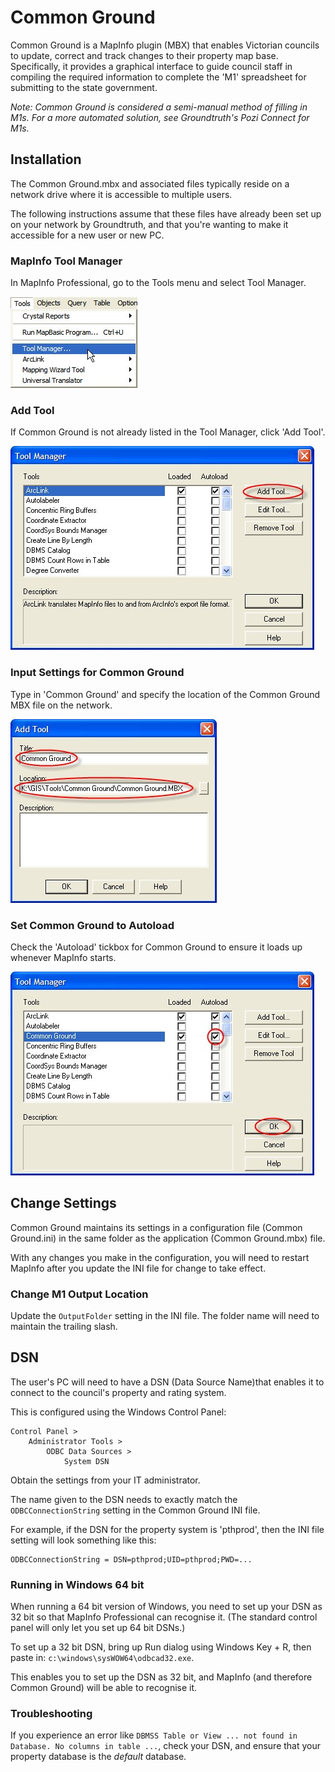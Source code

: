 # Common Ground

Common Ground is a MapInfo plugin (MBX) that enables Victorian councils to update, correct and track changes to their property map base. Specifically, it provides a graphical interface to guide council staff in compiling the required information to complete the 'M1' spreadsheet for submitting to the state government.

*Note: Common Ground is considered a semi-manual method of filling in M1s. For a more automated solution, see Groundtruth's Pozi Connect for M1s.*

## Installation

The Common Ground.mbx and associated files typically reside on a network drive where it is accessible to multiple users.

The following instructions assume that these files have already been set up on your network by Groundtruth, and that you're wanting to make it accessible for a new user or new PC.

### MapInfo Tool Manager

In MapInfo Professional, go to the Tools menu and select Tool Manager.

![MapInfo Pro Tool Menu](images/mipro_tools_menu.jpg)

### Add Tool

If Common Ground is not already listed in the Tool Manager, click
'Add Tool'.

![MapInfo Pro Tool Manager](images/mipro_tool_manager.jpg)

### Input Settings for Common Ground

Type in 'Common Ground' and specify the location of the Common
Ground MBX file on the network.

![MapInfo Pro Tool Tool Manager Add Tool](images/mipro_tool_manager_add_tool.jpg)

### Set Common Ground to Autoload

Check the 'Autoload' tickbox for Common Ground to ensure it loads up whenever MapInfo starts.

![MapInfo Pro Tool Manager Autoload](images/mipro_tool_manager_autoload.jpg)

## Change Settings

Common Ground maintains its settings in a configuration file (Common Ground.ini) in the same folder as the application (Common Ground.mbx) file.

With any changes you make in the configuration, you will need to restart MapInfo after you update the INI file for change to take effect.

### Change M1 Output Location

Update the `OutputFolder` setting in the INI file. The folder name will need to maintain the trailing slash.

## DSN

The user's PC will need to have a DSN (Data Source Name)that enables it to connect to the council's property and rating system.

This is configured using the Windows Control Panel:

    Control Panel >
        Administrator Tools >
            ODBC Data Sources >
                System DSN

Obtain the settings from your IT administrator.

The name given to the DSN needs to exactly match the `ODBCConnectionString` setting in the Common Ground INI file.

For example, if the DSN for the property system is 'pthprod', then the INI file setting will look something like this:

    ODBCConnectionString = DSN=pthprod;UID=pthprod;PWD=...


### Running in Windows 64 bit

When running a 64 bit version of Windows, you need to set up your DSN as 32 bit so that MapInfo Professional can recognise it. (The standard control panel will only let you set up 64 bit DSNs.)

To set up a 32 bit DSN, bring up Run dialog using Windows Key + R, then paste in: `c:\windows\sysWOW64\odbcad32.exe`.

This enables you to set up the DSN as 32 bit, and MapInfo (and therefore Common Ground) will be able to recognise it.

### Troubleshooting

If you experience an error like `DBMSS Table or View ... not found in Database. No columns in table ...`, check your DSN, and ensure that your property database is the *default* database.
